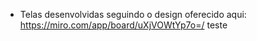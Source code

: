- Telas desenvolvidas seguindo o design oferecido aqui: https://miro.com/app/board/uXjVOWtYp7o=/
teste





